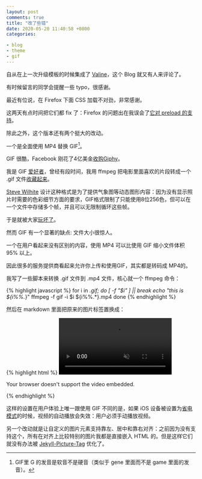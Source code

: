 ```yaml
---
layout: post
comments: true
title: "改了些错"
date: 2020-05-20 11:40:58 +0800
categories: 

- blog
- theme
- gif
---
```


自从在上一次升级模板的时候集成了 [Valine](https://valine.js.org/)，这个 Blog 就又有人来评论了。

有时候留言的同学会提醒一些 typo，很感谢。

最近有位说，在 Firefox 下面 CSS 加载不对劲，非常感谢。

这两天有点时间把它们都 fix 了：Firefox 的问题出在我误会了[它对 preload 的支持](https://developer.mozilla.org/en-US/docs/Web/HTML/Preloading_content)。

除此之外，这个版本还有两个挺大的改动。

一个是全面使用 MP4 替换 GIF[^1]。

GIF 很酷，Facebook 刚花了4亿美金[收购Giphy](https://www.theverge.com/interface/2020/5/19/21262451/facebook-giphy-acquisition-gif-instagram-whatsapp)。

我是 GIF [爱好者](https://lenciel.com/2014/02/3d-gifs/)，曾经有段时间，我用 ffmpeg 把电影里面喜欢的片段转成一个 .gif 文件[收藏起来](https://lenciel.com/categories/fu-guang-lue-ying/)。
 
[Steve Wilhite](https://en.wikipedia.org/wiki/Steve_Wilhite) 设计这种格式是为了提供气象图等动态图形内容：因为没有显示照片时需要的色彩细节方面的要求，GIF格式限制了只能使用8位256色，但可以在一个文件中存储多个帧，并且可以无限制循环这些帧。
 
于是就被大家[玩坏了](https://www.wired.com/2017/05/gif-turns-30-ancient-format-changed-internet/)。
 
然而 GIF 有一个显著的缺点: 文件大小很惊人。 
 
一个在用户看起来没有区别的内容，使用 MP4 可以比使用 GIF 缩小文件体积 95% 以上。
 
因此很多的服务提供商看起来允许你上传和使用GIF，其实都是转码成 MP4的。
 
我写了一些脚本来转换 .gif 文件到 .mp4 文件，核心就一个 ffmpeg 命令：
 
{% highlight javascript %}
for i in *.gif; do
    [ -f "$i" ] || break
        echo "this is ${i%%.*}"
        ffmpeg -f gif -i $i ${i%%.*}.mp4
done
{% endhighlight %}

然后在 markdown 里面把原来的图片标签置换成：

{% highlight html %}
<video autoplay loop muted playsinline>
    <source src="sample.mp4" type="video/mp4">
    <p>Your browser doesn't support the video embedded.</p>
</video>
{% endhighlight %}

这样的设置在用户体验上唯一跟使用 GIF 不同的是，如果  iOS 设备被设置为[省电模式](https://support.apple.com/en-us/HT205234)的时候，视频的自动播放会失效：用户必须手动播放视频。

另一个改动就是让自定义的图片元素支持靠左、居中和靠右对齐：之前因为没有支持这个，所有在对齐上比较特别的图片我都是直接嵌入 HTML 的。但是这样它们就没有办法被 [Jekyll-Picture-Tag](https://rbuchberger.github.io/jekyll_picture_tag/) 优化了。
 
[^1]: GIF里 G 的发音是软音不是硬音（类似于 gene 里面而不是 game 里面的发音）。